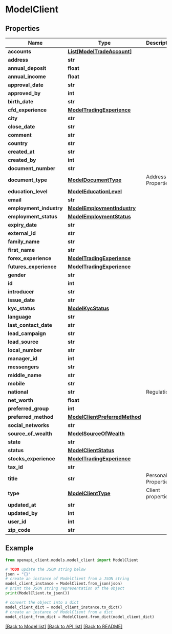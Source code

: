 # ModelClient


## Properties

Name | Type | Description | Notes
------------ | ------------- | ------------- | -------------
**accounts** | [**List[ModelTradeAccount]**](ModelTradeAccount.md) |  | [optional] 
**address** | **str** |  | [optional] 
**annual_deposit** | **float** |  | [optional] 
**annual_income** | **float** |  | [optional] 
**approval_date** | **str** |  | [optional] 
**approved_by** | **int** |  | [optional] 
**birth_date** | **str** |  | [optional] 
**cfd_experience** | [**ModelTradingExperience**](ModelTradingExperience.md) |  | [optional] 
**city** | **str** |  | [optional] 
**close_date** | **str** |  | [optional] 
**comment** | **str** |  | [optional] 
**country** | **str** |  | [optional] 
**created_at** | **str** |  | [optional] 
**created_by** | **int** |  | [optional] 
**document_number** | **str** |  | [optional] 
**document_type** | [**ModelDocumentType**](ModelDocumentType.md) | Address Properties | [optional] 
**education_level** | [**ModelEducationLevel**](ModelEducationLevel.md) |  | [optional] 
**email** | **str** |  | [optional] 
**employment_industry** | [**ModelEmploymentIndustry**](ModelEmploymentIndustry.md) |  | [optional] 
**employment_status** | [**ModelEmploymentStatus**](ModelEmploymentStatus.md) |  | [optional] 
**expiry_date** | **str** |  | [optional] 
**external_id** | **str** |  | [optional] 
**family_name** | **str** |  | [optional] 
**first_name** | **str** |  | [optional] 
**forex_experience** | [**ModelTradingExperience**](ModelTradingExperience.md) |  | [optional] 
**futures_experience** | [**ModelTradingExperience**](ModelTradingExperience.md) |  | [optional] 
**gender** | **str** |  | [optional] 
**id** | **int** |  | [optional] 
**introducer** | **str** |  | [optional] 
**issue_date** | **str** |  | [optional] 
**kyc_status** | [**ModelKycStatus**](ModelKycStatus.md) |  | [optional] 
**language** | **str** |  | [optional] 
**last_contact_date** | **str** |  | [optional] 
**lead_campaign** | **str** |  | [optional] 
**lead_source** | **str** |  | [optional] 
**local_number** | **str** |  | [optional] 
**manager_id** | **int** |  | [optional] 
**messengers** | **str** |  | [optional] 
**middle_name** | **str** |  | [optional] 
**mobile** | **str** |  | [optional] 
**national** | **str** | Regulation | [optional] 
**net_worth** | **float** |  | [optional] 
**preferred_group** | **int** |  | [optional] 
**preferred_method** | [**ModelClientPreferredMethod**](ModelClientPreferredMethod.md) |  | [optional] 
**social_networks** | **str** |  | [optional] 
**source_of_wealth** | [**ModelSourceOfWealth**](ModelSourceOfWealth.md) |  | [optional] 
**state** | **str** |  | [optional] 
**status** | [**ModelClientStatus**](ModelClientStatus.md) |  | [optional] 
**stocks_experience** | [**ModelTradingExperience**](ModelTradingExperience.md) |  | [optional] 
**tax_id** | **str** |  | [optional] 
**title** | **str** | Personal Properties | [optional] 
**type** | [**ModelClientType**](ModelClientType.md) | Client properties | [optional] 
**updated_at** | **str** |  | [optional] 
**updated_by** | **int** |  | [optional] 
**user_id** | **int** |  | [optional] 
**zip_code** | **str** |  | [optional] 

## Example

```python
from openapi_client.models.model_client import ModelClient

# TODO update the JSON string below
json = "{}"
# create an instance of ModelClient from a JSON string
model_client_instance = ModelClient.from_json(json)
# print the JSON string representation of the object
print(ModelClient.to_json())

# convert the object into a dict
model_client_dict = model_client_instance.to_dict()
# create an instance of ModelClient from a dict
model_client_from_dict = ModelClient.from_dict(model_client_dict)
```
[[Back to Model list]](../README.md#documentation-for-models) [[Back to API list]](../README.md#documentation-for-api-endpoints) [[Back to README]](../README.md)


